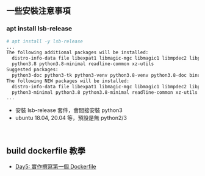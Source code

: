 
## 一些安裝注意事項
### apt install lsb-release
```bash
# apt install -y lsb-release
...
The following additional packages will be installed:
  distro-info-data file libexpat1 libmagic-mgc libmagic1 libmpdec2 libpython3-stdlib libpython3.8-minimal libpython3.8-stdlib libreadline8 libsqlite3-0 libssl1.1 mime-support python3 python3-minimal
  python3.8 python3.8-minimal readline-common xz-utils
Suggested packages:
  python3-doc python3-tk python3-venv python3.8-venv python3.8-doc binutils binfmt-support readline-doc
The following NEW packages will be installed:
  distro-info-data file libexpat1 libmagic-mgc libmagic1 libmpdec2 libpython3-stdlib libpython3.8-minimal libpython3.8-stdlib libreadline8 libsqlite3-0 libssl1.1 lsb-release mime-support python3
  python3-minimal python3.8 python3.8-minimal readline-common xz-utils
...
```
- 安裝 lsb-release 套件，會間接安裝 python3
- ubuntu 18.04, 20.04 等，預設是無 python2/3

<br>

## build dockerfile 教學
- [Day5: 實作撰寫第一個 Dockerfile](https://ithelp.ithome.com.tw/articles/10191016)
